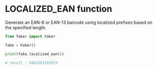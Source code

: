 # **LOCALIZED_EAN** function

Generate an EAN-8 or EAN-13 barcode using localized prefixes based on the specified length.

```py
from faker import Faker

fake = Faker()

print(fake.localized_ean())

# result : 0402363191072
```
